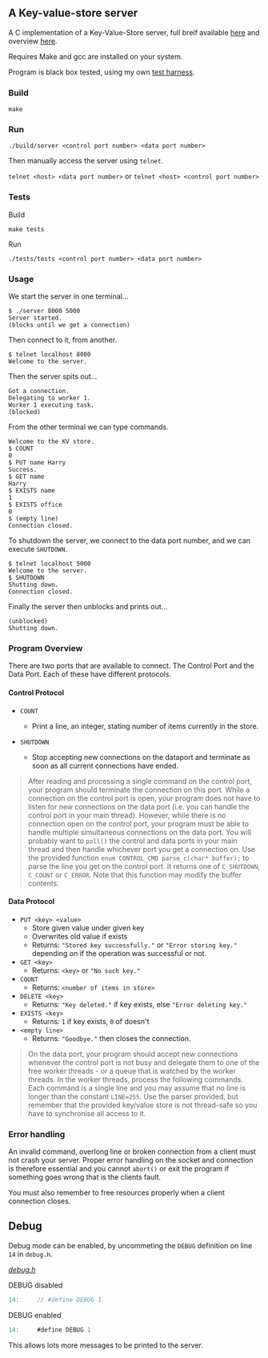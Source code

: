 ## A Key-value-store server

A C implementation of a Key-Value-Store server, full breif available [here](overview.pdf) and overview [here](report.pdf).

Requires Make and gcc are installed on your system.

Program is black box tested, using my own [test harness](/tests).


### Build

`make`

### Run

`./build/server <control port number> <data port number>`

Then manually access the server using `telnet`.

`telnet <host> <data port number>` or `telnet <host> <control port number>`

### Tests

Build

`make tests`

Run

`./tests/tests <control port number> <data port number>`


### Usage

We start the server in one terminal...

```
$ ./server 8000 5000
Server started.
(blocks until we get a connection)
```

Then connect to it, from another.

```
$ telnet localhost 8000
Welcome to the server.
```

Then the server spits out...

```
Got a connection.
Delegating to worker 1.
Worker 1 executing task.
(blocked)
```

From the other terminal we can type commands.

```
Welcome to the KV store.
$ COUNT
0
$ PUT name Harry
Success.
$ GET name
Harry
$ EXISTS name
1
$ EXISTS office
0
$ (empty line)
Connection closed.
```

To shutdown the server, we connect to the data port number, and we can execute `SHUTDOWN`.

```
$ telnet localhost 5000
Welcome to the server.
$ SHUTDOWN
Shutting down.
Connection closed.
```

Finally the server then unblocks and prints out...

```
(unblocked)
Shutting down.
```


### Program Overview

There are two ports that are available to connect. The Control Port and the Data Port. Each of these have different protocols.

#### Control Protocol

- `COUNT`
  - Print a line, an integer, stating number of items currently in the store.

- `SHUTDOWN`
  - Stop accepting new connections on the dataport and terminate as soon as all current connections have ended.

> After reading and processing a single command on the control port, your program should terminate the connection on this port. While a connection on the control port is open, your program does not have to listen for new connections on the data port (i.e. you can handle the control port in your main thread). However, while there is no connection open on the control port, your program must be able to handle multiple simultaneous connections on the data port.
> You will probably want to `poll()` the control and data ports in your main thread and then handle whichever port you get a connection on.
> Use the provided function `enum CONTROL_CMD parse_c(char* buffer);` to parse the line you get on the control port. It returns one of `C_SHUTDOWN`, `C_COUNT` or `C_ERROR`. Note that this function may modify the buffer contents.


#### Data Protocol

- `PUT <key> <value>`
  - Store given value under given key
  - Overwrites old value if exists
  - Returns: `"Stored key successfully."` or `"Error storing key."` depending on if the operation was successful or not.
- `GET <key>`
  - Returns: `<key>` or `"No such key."`
- `COUNT`
  - Returns: `<number of items in store>`
- `DELETE <key>`
  - Returns: `"Key deleted."` if key exists, else `"Error deleting key."`
- `EXISTS <key>`
  - Returns: `1` if key exists, `0` of doesn't
- `<empty line>`
  - Returns: `"Goodbye."` then closes the connection.

> On the data port, your program should accept new connections whenever the control port is not busy and delegate them to one of the free worker threads - or a queue that is watched by the worker threads.
> In the worker threads, process the following commands.
> Each command is a single line and you may assume that no line is longer than the constant `LINE=255`.
> Use the parser provided, but remember that the provided key/value store is not thread-safe so you have to synchronise all access to it.


### Error handling

An invalid command, overlong line or broken connection from a client must not crash your server. Proper error handling on the socket and connection is therefore essential and you cannot `abort()` or exit the program if something goes wrong that is the clients fault.

You must also remember to free resources properly when a client connection closes.


## Debug

Debug mode can be enabled, by uncommeting the `DEBUG` definition on line `14` in `debug.h`.

[*debug.h*](source/debug.h)

DEBUG disabled
```c
14:     // #define DEBUG 1
```

DEBUG enabled
```c
14:     #define DEBUG 1
```
This allows lots more messages to be printed to the server.
